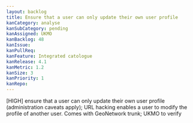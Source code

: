 ```yaml
---
layout: backlog
title: Ensure that a user can only update their own user profile
kanCategory: analyse
kanSubCategory: pending
kanAssigned: UKMO
kanBacklog: 48
kanIssue:
kanPullReq:
kanFeature: Integrated catologue
kanRelease: 4.1
kanMetric: 1.2
kanSize: 3
kanPriority: 1
kanRepo:
---
```

[HIGH] ensure that a user can only update their own user profile (administration caveats apply); URL hacking enables a user to modify the profile of another user. Comes with GeoNetwork trunk; UKMO to verify
